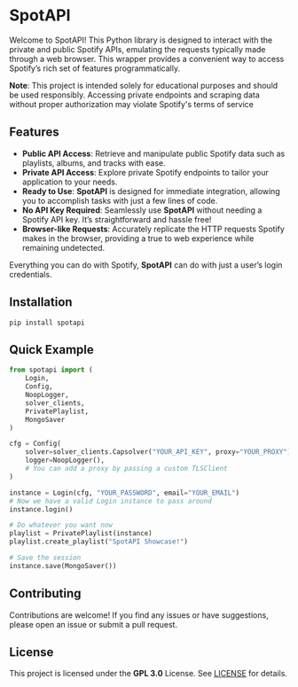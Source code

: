 # SpotAPI

Welcome to SpotAPI! This Python library is designed to interact with the private and public Spotify APIs, emulating the requests typically made through a web browser. This wrapper provides a convenient way to access Spotify’s rich set of features programmatically.

**Note**: This project is intended solely for educational purposes and should be used responsibly. Accessing private endpoints and scraping data without proper authorization may violate Spotify's terms of service

## Features
- **Public API Access**: Retrieve and manipulate public Spotify data such as playlists, albums, and tracks with ease.
- **Private API Access**: Explore private Spotify endpoints to tailor your application to your needs.
- **Ready to Use**: **SpotAPI** is designed for immediate integration, allowing you to accomplish tasks with just a few lines of code.
- **No API Key Required**: Seamlessly use **SpotAPI** without needing a Spotify API key. It’s straightforward and hassle free!
- **Browser-like Requests**: Accurately replicate the HTTP requests Spotify makes in the browser, providing a true to web experience while remaining undetected.

Everything you can do with Spotify, **SpotAPI** can do with just a user’s login credentials.


## Installation
```
pip install spotapi
```

## Quick Example
```py
from spotapi import (
    Login, 
    Config, 
    NoopLogger, 
    solver_clients, 
    PrivatePlaylist, 
    MongoSaver
)

cfg = Config(
    solver=solver_clients.Capsolver("YOUR_API_KEY", proxy="YOUR_PROXY"), # Proxy is optional
    logger=NoopLogger(),
    # You can add a proxy by passing a custom TLSClient
)

instance = Login(cfg, "YOUR_PASSWORD", email="YOUR_EMAIL")
# Now we have a valid Login instance to pass around
instance.login()

# Do whatever you want now
playlist = PrivatePlaylist(instance)
playlist.create_playlist("SpotAPI Showcase!")

# Save the session
instance.save(MongoSaver())
```

## Contributing
Contributions are welcome! If you find any issues or have suggestions, please open an issue or submit a pull request.

## License
This project is licensed under the **GPL 3.0** License. See [LICENSE](https://choosealicense.com/licenses/gpl-3.0/) for details.

